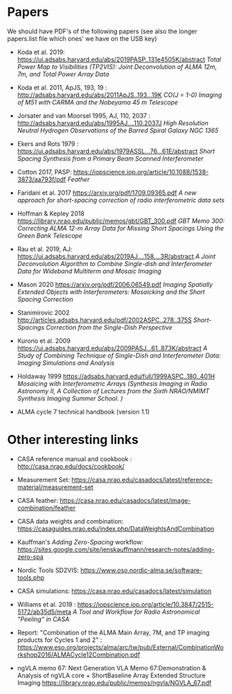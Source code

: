 # Papers

We should have PDF's of the following papers
(see also the longer papers.list file which ones' we have on the USB key)


* Koda et al. 2019: https://ui.adsabs.harvard.edu/abs/2019PASP..131e4505K/abstract
    *Total Power Map to Visibilities (TP2VIS): Joint Deconvolution of ALMA 12m, 7m, and Total Power Array Data*
     
* Koda et al. 2011, ApJS, 193, 19 : http://adsabs.harvard.edu/abs/2011ApJS..193...19K
    *CO(J = 1-0) Imaging of M51 with CARMA and the Nobeyama 45 m Telescope*

* Jorsater and van Moorsel 1995, AJ, 110, 2037 : http://adsabs.harvard.edu/abs/1995AJ....110.2037J
    *High Resolution Neutral Hydrogen Observations of the Barred Spiral Galaxy NGC 1365*

* Ekers and Rots 1979 : https://ui.adsabs.harvard.edu/abs/1979ASSL...76...61E/abstract
    *Short Spacing Synthesis from a Primary Beam Scanned Interferometer*
    
* Cotton 2017, PASP: https://iopscience.iop.org/article/10.1088/1538-3873/aa793f/pdf 
    *Feather*
    
* Faridani et al. 2017 https://arxiv.org/pdf/1709.09365.pdf *A new approach for short-spacing correction of radio interferometric data sets*

* Hoffman & Kepley 2018 https://library.nrao.edu/public/memos/gbt/GBT_300.pdf *GBT Memo 300: Correcting ALMA 12-m Array Data for Missing Short Spacings Using the Green Bank Telescope*

* Rau et al. 2019, AJ: https://ui.adsabs.harvard.edu/abs/2019AJ....158....3R/abstract *A Joint Deconvolution Algorithm to Combine Single-dish and Interferometer Data for Wideband Multiterm and Mosaic Imaging*

* Mason 2020 https://arxiv.org/pdf/2006.06549.pdf *Imaging Spatially Extended Objects with Interferometers: Mosaicking and the Short Spacing Correction*

* Stanimirovic 2002 http://articles.adsabs.harvard.edu/pdf/2002ASPC..278..375S *Short-Spacings Correction from the Single-Dish Perspective*

* Kurono et al. 2009 https://ui.adsabs.harvard.edu/abs/2009PASJ...61..873K/abstract *A Study of Combining Technique of Single-Dish and Interferometer Data: Imaging Simulations and Analysis*

* Holdaway 1999 https://adsabs.harvard.edu/full/1999ASPC..180..401H *Mosaicing with Interferometric Arrays (Synthesis Imaging in Radio Astronomy II, A Collection of Lectures from the Sixth NRAO/NMIMT Synthesis Imaging Summer School. )*

* ALMA cycle 7 technical handbook (version 1.1)


# Other interesting links

* CASA reference manual and cookbook : http://casa.nrao.edu/docs/cookbook/

* Measurement Set: https://casa.nrao.edu/casadocs/latest/reference-material/measurement-set

* CASA feather: https://casa.nrao.edu/casadocs/latest/image-combination/feather

* CASA data weights and combination:  https://casaguides.nrao.edu/index.php/DataWeightsAndCombination

* Kauffman's *Adding Zero-Spacing* workflow: https://sites.google.com/site/jenskauffmann/research-notes/adding-zero-spa

* Nordic Tools SD2VIS: https://www.oso.nordic-alma.se/software-tools.php

* CASA simulations: https://casa.nrao.edu/casadocs/latest/simulation

* Williams et al. 2019 : https://iopscience.iop.org/article/10.3847/2515-5172/ab35d5/meta
    *A Tool and Workflow for Radio Astronomical "Peeling" in CASA*
    
* Report: "Combination of the ALMA Main Array, 7M, and TP imaging products for Cycles 1 and 2" : https://www.eso.org/projects/alma/arc/tw/pub/External/CombinationWorkshop2016/ALMACycle12Combination.pdf

* ngVLA memo 67:
  Next Generation VLA Memo 67:Demonstration & Analysis of ngVLA core + ShortBaseline Array Extended Structure Imaging
  https://library.nrao.edu/public/memos/ngvla/NGVLA_67.pdf
